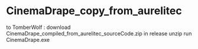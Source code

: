 # CinemaDrape_copy_from_aurelitec

to TomberWolf :
   download CinemaDrape_compiled_from_aurelitec_sourceCode.zip in release 
   unzip 
   run CinemaDrape.exe

